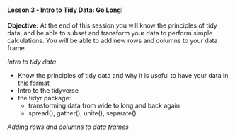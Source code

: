 #### Lesson 3 - Intro to Tidy Data: Go Long!

**Objective:** At the end of this session you will know the principles of tidy data, and be able to subset and transform your data to perform simple calculations. You will be able to add new rows and columns to your data frame.

*Intro to tidy data*

-   Know the principles of tidy data and why it is useful to have your data in this format
-   Intro to the tidyverse
-   the tidyr package:
    -   transforming data from wide to long and back again
    -   spread(), gather(), unite(), separate()

*Adding rows and columns to data frames*
